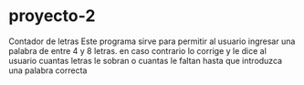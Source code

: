 # proyecto-2
Contador de letras
Este programa sirve para permitir al usuario ingresar una palabra de entre 4 y 8 letras. en caso contrario lo corrige y le dice al usuario cuantas letras le sobran o cuantas le faltan hasta que introduzca una palabra correcta 
